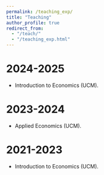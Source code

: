 ```yaml
---
permalink: /teaching_exp/
title: "Teaching"
author_profile: true
redirect_from: 
  - "/teach/"
  - "/teaching_exp.html"
---
```



2024-2025
======

* Introduction to Economics (UCM).

2023-2024
======

* Applied Economics (UCM).

2021-2023
======

* Introduction to Economics (UCM).
